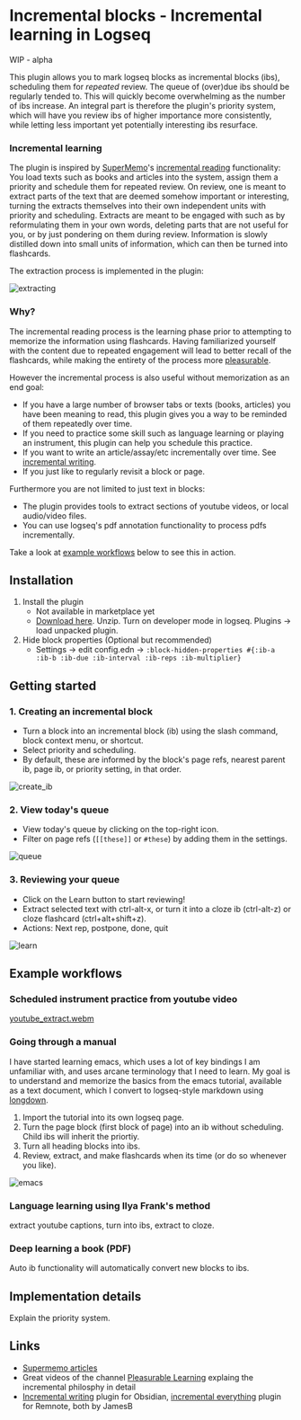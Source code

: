 # Incremental blocks - Incremental learning in Logseq

WIP - alpha

This plugin allows you to mark logseq blocks as incremental blocks (ibs), scheduling them for _repeated_ review.
The queue of (over)due ibs should be regularly tended to.
This will quickly become overwhelming as the number of ibs increase.
An integral part is therefore the plugin's priority system, which will have you review ibs of higher importance more consistently, while letting less important yet potentially interesting ibs resurface.

### Incremental learning

The plugin is inspired by [SuperMemo](https://supermemo.store/products/supermemo-19-for-windows)'s [incremental reading](https://supermemo.guru/wiki/Incremental_reading) functionality:
You load texts such as books and articles into the system, assign them a priority and schedule them for repeated review.
On review, one is meant to extract parts of the text that are deemed somehow important or interesting, turning the extracts themselves into their own independent units with priority and scheduling.
Extracts are meant to be engaged with such as by reformulating them in your own words, deleting parts that are not useful for you, or by just pondering on them during review.
Information is slowly distilled down into small units of information, which can then be turned into flashcards.

The extraction process is implemented in the plugin:

![extracting](https://github.com/user-attachments/assets/5792c88b-dda9-42a9-805d-15033b5ce14a)


### Why?

The incremental reading process is the learning phase prior to attempting to memorize the information using flashcards.
Having familiarized yourself with the content due to repeated engagement will lead to better recall of the flashcards, while making the entirety of the process more [pleasurable](https://supermemo.guru/wiki/Pleasure_of_learning).

However the incremental process is also useful without memorization as an end goal:

- If you have a large number of browser tabs or texts (books, articles) you have been meaning to read, this plugin gives you a way to be reminded of them repeatedly over time.
- If you need to practice some skill such as language learning or playing an instrument, this plugin can help you schedule this practice.
- If you want to write an article/assay/etc incrementally over time. See [incremental writing](https://supermemo.guru/wiki/Incremental_writing).
- If you just like to regularly revisit a block or page.

Furthermore you are not limited to just text in blocks:

- The plugin provides tools to extract sections of youtube videos, or local audio/video files.
- You can use logseq's pdf annotation functionality to process pdfs incrementally.

Take a look at [example workflows](##example-workflows) below to see this in action.

## Installation
1. Install the plugin
    - Not available in marketplace yet
    - [Download here](https://github.com/mochar/logseq-incremental-blocks/releases). Unzip. Turn on developer mode in logseq. Plugins -> load unpacked plugin.
3. Hide block properties (Optional but recommended)
    - Settings -> edit config.edn -> `:block-hidden-properties #{:ib-a :ib-b :ib-due :ib-interval :ib-reps :ib-multiplier}`

## Getting started

### 1. Creating an incremental block

- Turn a block into an incremental block (ib) using the slash command, block context menu, or shortcut.
- Select priority and scheduling.
- By default, these are informed by the block's page refs, nearest parent ib, page ib, or priority setting, in that order.

![create_ib](https://github.com/user-attachments/assets/9c53af99-47b2-4013-960b-39c91684dbc0)


### 2. View today's queue

- View today's queue by clicking on the top-right icon.
- Filter on page refs (`[[these]]` or `#these`) by adding them in the settings.

![queue](https://github.com/user-attachments/assets/6217b3f5-862d-4428-8c8c-4aa2add7fea9)

### 3. Reviewing your queue

- Click on the Learn button to start reviewing!
- Extract selected text with ctrl-alt-x, or turn it into a cloze ib (ctrl-alt-z) or cloze flashcard (ctrl+alt+shift+z).
- Actions: Next rep, postpone, done, quit

![learn](https://github.com/user-attachments/assets/a9d96dc1-fb4f-4274-8442-5d5df6013883)

## Example workflows

### Scheduled instrument practice from youtube video

[youtube_extract.webm](https://github.com/user-attachments/assets/d12bdff9-18de-4393-820d-97e3c18becce)


### Going through a manual

I have started learning emacs, which uses a lot of key bindings I am unfamiliar with, and uses arcane terminology that I need to learn.
My goal is to understand and memorize the basics from the emacs tutorial, available as a text document, which I convert to logseq-style markdown using [longdown](https://github.com/dundalek/longdown).

1. Import the tutorial into its own logseq page.
2. Turn the page block (first block of page) into an ib without scheduling. Child ibs will inherit the priortiy.
3. Turn all heading blocks into ibs.
4. Review, extract, and make flashcards when its time (or do so whenever you like).

![emacs](https://github.com/user-attachments/assets/0adde37f-b788-4dbb-b7e2-f7940c3b5bc5)


### Language learning using Ilya Frank's method

extract youtube captions, turn into ibs, extract to cloze.

### Deep learning a book (PDF)

Auto ib functionality will automatically convert new blocks to ibs.

## Implementation details

Explain the priority system.

## Links

- [Supermemo articles](https://supermemopedia.com/wiki/SuperMemo_Websites)
- Great videos of the channel [Pleasurable Learning](https://www.youtube.com/@PleasurableLearning) explaing the incremental philosphy in detail
- [Incremental writing](https://github.com/bjsi/incremental-writing) plugin for Obsidian, [incremental everything](https://github.com/bjsi/incremental-everything) plugin for Remnote, both by JamesB

